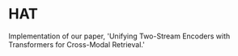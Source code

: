 # HAT
Implementation of our paper, 'Unifying Two-Stream Encoders with Transformers for Cross-Modal Retrieval.' 
